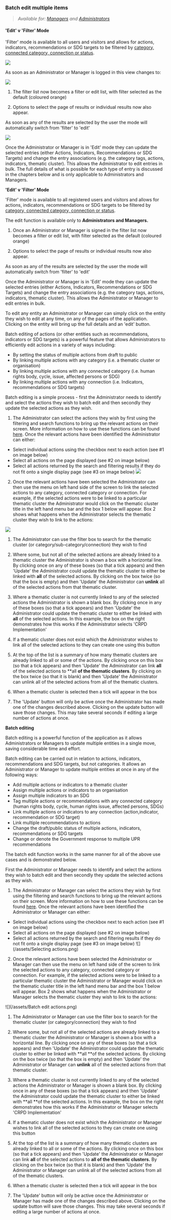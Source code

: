 ### Batch edit multiple items

> _Available for: [Managers](/managers/manager.md) and [Administrators](/admins/admin.md)_

#### 'Edit' v 'Filter' Mode

'Filter' mode is available to all users and visitors and allows for actions, indicators, recommendations or SDG targets to be filtered by [category, connected category, connection or status](/glossary.md).

![](/assets/m-action-list-1.png)

As soon as an Administrator or Manager is logged in this view changes to:

![](/assets/m-action-list-2.png)

1. The filter list now becomes a filter or edit list, with filter selected as the default (coloured orange)

2. Options to select the page of results or individual results now also appear.

As soon as any of the results are selected by the user the mode will automatically switch from 'filter' to 'edit'

![](/assets/m-action-list-edit.png)

Once the Administrator or Manager is in 'Edit' mode they can update the selected entries (either Actions, Indicators, Recommendations or SDG Targets) and change the entry associations (e.g. the category tags, actions, indicators, thematic cluster). This allows the Administrator to edit entries in bulk. The full details of what is possible for each type of entry is discussed in the chapters below and is only applicable to Administrators and Managers.


**'Edit' v 'Filter' Mode**

'Filter' mode is available to all registered users and visitors and allows for actions, indicators, recommendations or SDG targets to be filtered by [category, connected category, connection or status](/glossary.md).


The edit function is available only to **Administrators and Managers.**

1. Once an Administrator or Manager is signed in the filter list now becomes a filter or edit list, with filter selected as the default (coloured orange)

2. Options to select the page of results or individual results now also appear.

As soon as any of the results are selected by the user the mode will automatically switch from 'filter' to 'edit'


Once the Administrator or Manager is in 'Edit' mode they can update the selected entries (either Actions, Indicators, Recommendations or SDG Targets) and change the entry associations (e.g. the category tags, actions, indicators, thematic cluster). This allows the Administrator or Manager to edit entries in bulk.

To edit any entity an Administrator or Manager can simply click on the entity they wish to edit at any time, on any of the pages of the application. Clicking on the entity will bring up the full details and an 'edit' button.

Batch editing of actions (or other entities such as recommendations, indicators or SDG targets) is a powerful feature that allows Administrators to efficiently edit actions in a variety of ways including:

* By setting the status of multiple actions from draft to public
* By linking multiple actions with any category (i.e. a thematic cluster or organisation)
* By linking multiple actions with any connected category (i.e. human rights body, cycle, issue, affected persons or SDG)
* By linking multiple actions with any connection (i.e. Indicators, recommendations or SDG targets)

Batch editing is a simple process - first the Administrator needs to identify and select the actions they wish to batch edit and then secondly they update the selected actions as they wish.

1. The Administrator can select the actions they wish by first using the filtering and search functions to bring up the relevant actions on their screen. More information on how to use these functions can be found [here](/visitors/actions.md). Once the relevant actions have been identified the Administrator can either:

  * Select individual actions using the checkbox next to each action (see \#1 on image below)
  * Select all actions on the page displayed (see \#2 on image below)
  * Select all actions returned by the search and filtering results if they do not fit onto a single display page (see \#3 on image below)
![](/assets/m-action-list-edit-all.png)

2. Once the relevant actions have been selected the Administrator can then use the menu on left hand side of the screen to link the selected actions to any category, connected category or connection. For example, if the selected actions were to be linked to a particular thematic cluster the Administrator would click on the thematic cluster title in the left hand menu bar and the box 1 below will appear. Box 2 shows what happens when the Administrator selects the thematic cluster they wish to link to the actions:

![](/assets/m-action-list-edit-2.png)

1. The Administrator can use the filter box to search for the thematic cluster (or category/sub-category/connection) they wish to find

2. Where some, but not all of the selected actions are already linked to a thematic cluster the Administrator is shown a box with a horizontal line. By clicking once on any of these boxes (so that a tick appears) and then 'Update' the Administrator could update the thematic cluster to either be linked with **all** of the selected actions. By clicking on the box twice (so that the box is empty) and then 'Update' the Administrator can **unlink** all of the selected actions from that thematic cluster.

3. Where a thematic cluster is not currently linked to any of the selected actions the Administrator is shown a blank box. By clicking once in any of these boxes (so that a tick appears) and then 'Update' the Administrator could update the thematic cluster to either be linked with **all** of the selected actions. In this example, the box on the right demonstrates how this works if the Administrator selects 'CRPD Implementation'

4. If a thematic cluster does not exist which the Administrator wishes to link all of the selected actions to they can create one using this button

5. At the top of the list is a summary of how many thematic clusters are already linked to all or some of the actions. By clicking once on this box (so that a tick appears) and then 'Update' the Administrator can link **all** of the selected actions to **all **of the thematic clusters**. By clicking on the box twice (so that it is blank) and then 'Update' the Administrator can unlink all of the selected actions from all of the thematic clusters.

6. When a thematic cluster is selected then a tick will appear in the box

7. The 'Update' button will only be active once the Administrator has made one of the changes described above. Clicking on the update button will save those changes. This may take several seconds if editing a large number of actions at once.



**Batch editing**

Batch editing is a powerful function of the application as it allows Administrators or Managers to update multiple entities in a single move, saving considerable time and effort.

Batch editing can be carried out in relation to actions, indicators, recommendations and SDG targets, but not categories. It allows an Administrator or Manager to update multiple entities at once in any of the following ways:

* Add multiple actions or indicators to a thematic cluster
* Assign multiple actions or indicators to an organisation
* Assign multiple indicators to an SDG
* Tag multiple actions or recommendations with any connected category (human rights body, cycle, human rights issue, affected persons, SDGs)
* Link multiple actions or indicators to any connection (action,indicator, recommendation or SDG target)
* Link multiple recommendations to actions
* Change the draft/public status of multiple actions, indicators, recommendations or SDG targets
* Change or denote the Government response to multiple UPR recommendations

The batch edit function works in the same manner for all of the above use cases and is demonstrated below.

First the Administrator or Manager needs to identify and select the actions they wish to batch edit and then secondly they update the selected actions as they wish.

1. The Administrator or Manager can select the actions they wish by first using the filtering and search functions to bring up the relevant actions on their screen. More information on how to use these functions can be found [here](/visitors/actions.md). Once the relevant actions have been identified the Administrator or Manager can either:

  * Select individual actions using the checkbox next to each action (see \#1 on image below)
  * Select all actions on the page displayed (see \#2 on image below)
  * Select all actions returned by the search and filtering results if they do not fit onto a single display page (see \#3 on image below)
![](/assets/Selecting actions.png)

2. Once the relevant actions have been selected the Administrator or Manager can then use the menu on left hand side of the screen to link the selected actions to any category, connected category or connection. For example, if the selected actions were to be linked to a particular thematic cluster the Administrator or Manager would click on the thematic cluster title in the left hand menu bar and the box 1 below will appear. Box 2 shows what happens when the Administrator or Manager selects the thematic cluster they wish to link to the actions:

![](/assets/Batch edit actions.png)

1. The Administrator or Manager can use the filter box to search for the thematic cluster (or category/connection) they wish to find

2. Where some, but not all of the selected actions are already linked to a thematic cluster the Administrator or Manager is shown a box with a horizontal line. By clicking once on any of these boxes (so that a tick appears) and then 'Update' the Administrator could update the thematic cluster to either be linked with **all **of the selected actions. By clicking on the box twice (so that the box is empty) and then 'Update' the Administrator or Manager can **unlink** all of the selected actions from that thematic cluster.

3. Where a thematic cluster is not currently linked to any of the selected actions the Administrator or Manager is shown a blank box. By clicking once in any of these boxes (so that a tick appears) and then 'Update' the Administrator could update the thematic cluster to either be linked with **all **of the selected actions. In this example, the box on the right demonstrates how this works if the Administrator or Manager selects 'CRPD Implementation'

4. If a thematic cluster does not exist which the Administrator or Manager wishes to link all of the selected actions to they can create one using this button

5. At the top of the list is a summary of how many thematic clusters are already linked to all or some of the actions. By clicking once on this box (so that a tick appears) and then 'Update' the Administrator or Manager can link **all** of the selected actions to **all **of the thematic clusters**.** By clicking on the box twice (so that it is blank) and then 'Update' the Administrator or Manager can unlink all of the selected actions from all of the thematic clusters.

6. When a thematic cluster is selected then a tick will appear in the box

7. The 'Update' button will only be active once the Administrator or Manager has made one of the changes described above. Clicking on the update button will save those changes. This may take several seconds if editing a large number of actions at once.
